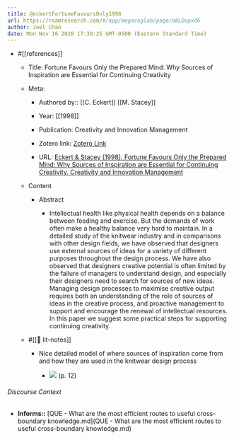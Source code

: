 ```yaml
---
title: @eckertFortuneFavoursOnly1998
url: https://roamresearch.com/#/app/megacoglab/page/o8LOvpxd6
author: Joel Chan
date: Mon Nov 16 2020 17:39:25 GMT-0500 (Eastern Standard Time)
---
```


- #[[references]]

    - Title: Fortune Favours Only the Prepared Mind: Why Sources of Inspiration are Essential for Continuing Creativity

    - Meta:

        - Authored by:: [[C. Eckert]] [[M. Stacey]]

        - Year: [[1998]]

        - Publication: Creativity and Innovation Management

        - Zotero link: [Zotero Link](zotero://select/items/1_66AK2I7H)

        - URL: [Eckert & Stacey (1998). Fortune Favours Only the Prepared Mind: Why Sources of Inspiration are Essential for Continuing Creativity. Creativity and Innovation Management](undefined)

    - Content

        - Abstract

            - Intellectual health like physical health depends on a balance between feeding and exercise. But the demands of work often make a healthy balance very hard to maintain. In a detailed study of the knitwear industry and in comparisons with other design fields, we have observed that designers use external sources of ideas for a variety of different purposes throughout the design process. We have also observed that designers creative potential is often limited by the failure of managers to understand design, and especially their designers need to search for sources of new ideas. Managing design processes to maximise creative output requires both an understanding of the role of sources of ideas in the creative process, and proactive management to support and encourage the renewal of intellectual resources. In this paper we suggest some practical steps for supporting continuing creativity.

    - #[[📝 lit-notes]]

        - Nice detailed model of where sources of inspiration come from and how they are used in the knitwear design process

            - ![](https://firebasestorage.googleapis.com/v0/b/firescript-577a2.appspot.com/o/imgs%2Fapp%2Fmegacoglab%2FIbm3juaRG_.png?alt=media&token=73d1ad7a-b835-4b45-b549-88be5c066ce9) (p. 12)

###### Discourse Context

- **Informs::** [QUE - What are the most efficient routes to useful cross-boundary knowledge.md](QUE - What are the most efficient routes to useful cross-boundary knowledge.md)

